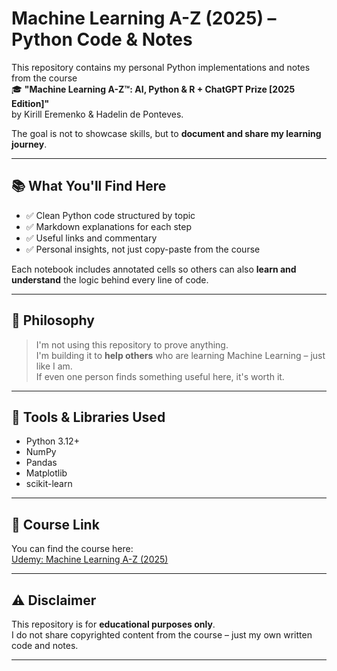 # Machine Learning A-Z (2025) – Python Code & Notes

This repository contains my personal Python implementations and notes from the course  
🎓 **"Machine Learning A-Z™: AI, Python & R + ChatGPT Prize [2025 Edition]"**  
by Kirill Eremenko & Hadelin de Ponteves.

The goal is not to showcase skills, but to **document and share my learning journey**.

---

## 📚 What You'll Find Here

- ✅ Clean Python code structured by topic
- ✅ Markdown explanations for each step
- ✅ Useful links and commentary
- ✅ Personal insights, not just copy-paste from the course

Each notebook includes annotated cells so others can also **learn and understand** the logic behind every line of code.

---

## 🧠 Philosophy

> I'm not using this repository to prove anything.  
> I'm building it to **help others** who are learning Machine Learning – just like I am.  
> If even one person finds something useful here, it's worth it.

---

## 🧰 Tools & Libraries Used

- Python 3.12+
- NumPy
- Pandas
- Matplotlib
- scikit-learn

---

## 🔗 Course Link

You can find the course here:  
[Udemy: Machine Learning A-Z (2025)](https://www.udemy.com/course/machinelearning/)

---

## ⚠️ Disclaimer

This repository is for **educational purposes only**.  
I do not share copyrighted content from the course – just my own written code and notes.

---
